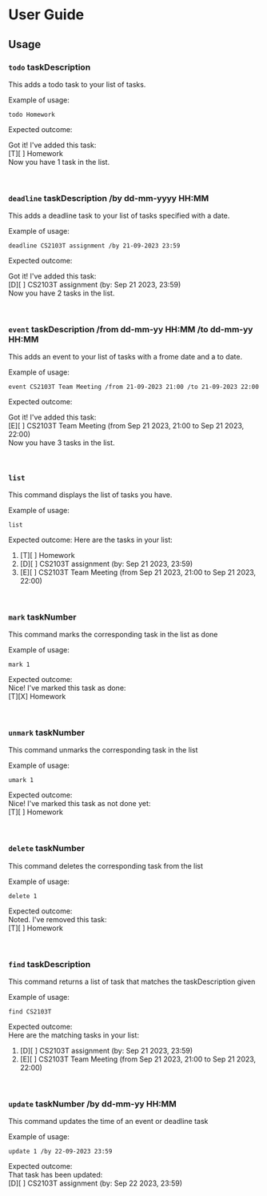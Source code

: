 # User Guide


## Usage

### `todo` taskDescription

This adds a todo task to your list of tasks.

Example of usage: 

`todo Homework`

Expected outcome:

Got it! I've added this task:  
[T][ ] Homework  
Now you have 1 task in the list.  

 <br />

### `deadline` taskDescription /by dd-mm-yyyy HH:MM

This adds a deadline task to your list of tasks specified with a date.

Example of usage: 

`deadline CS2103T assignment /by 21-09-2023 23:59`

Expected outcome:

Got it! I've added this task:  
[D][ ] CS2103T assignment (by: Sep 21 2023, 23:59)  
Now you have 2 tasks in the list.  

 <br />

### `event` taskDescription /from dd-mm-yy HH:MM /to dd-mm-yy HH:MM

This adds an event to your list of tasks with a frome date and a to date.

Example of usage: 

`event CS2103T Team Meeting /from 21-09-2023 21:00 /to 21-09-2023 22:00`

Expected outcome:

Got it! I've added this task:  
[E][ ] CS2103T Team Meeting (from Sep 21 2023, 21:00 to Sep 21 2023, 22:00)  
Now you have 3 tasks in the list.  

 <br />

### `list`

This command displays the list of tasks you have.

Example of usage: 

`list`

Expected outcome:
Here are the tasks in your list:   
1. [T][ ] Homework  
2. [D][ ] CS2103T assignment (by: Sep 21 2023, 23:59)  
3. [E][ ] CS2103T Team Meeting (from Sep 21 2023, 21:00 to Sep 21 2023, 22:00)  

 <br />

### `mark` taskNumber

This command marks the corresponding task in the list as done

Example of usage: 

`mark 1`

Expected outcome:  
Nice! I've marked this task as done:  
[T][X] Homework  

 <br />

### `unmark` taskNumber

This command unmarks the corresponding task in the list

Example of usage: 

`umark 1`

Expected outcome:  
Nice! I've marked this task as not done yet:  
[T][ ] Homework  

 <br />

### `delete` taskNumber

This command deletes the corresponding task from the list

Example of usage: 

`delete 1`

Expected outcome:  
Noted. I've removed this task:  
[T][ ] Homework  

 <br />

### `find` taskDescription

This command returns a list of task that matches the taskDescription given

Example of usage: 

`find CS2103T`

Expected outcome:  
Here are the matching tasks in your list:  
1. [D][ ] CS2103T assignment (by: Sep 21 2023, 23:59)  
2. [E][ ] CS2103T Team Meeting (from Sep 21 2023, 21:00 to Sep 21 2023, 22:00)  

 <br />

### `update` taskNumber /by dd-mm-yy HH:MM

This command updates the time of an event or deadline task

Example of usage: 

`update 1 /by 22-09-2023 23:59`

Expected outcome:  
That task has been updated:  
[D][ ] CS2103T assignment (by: Sep 22 2023, 23:59)  
